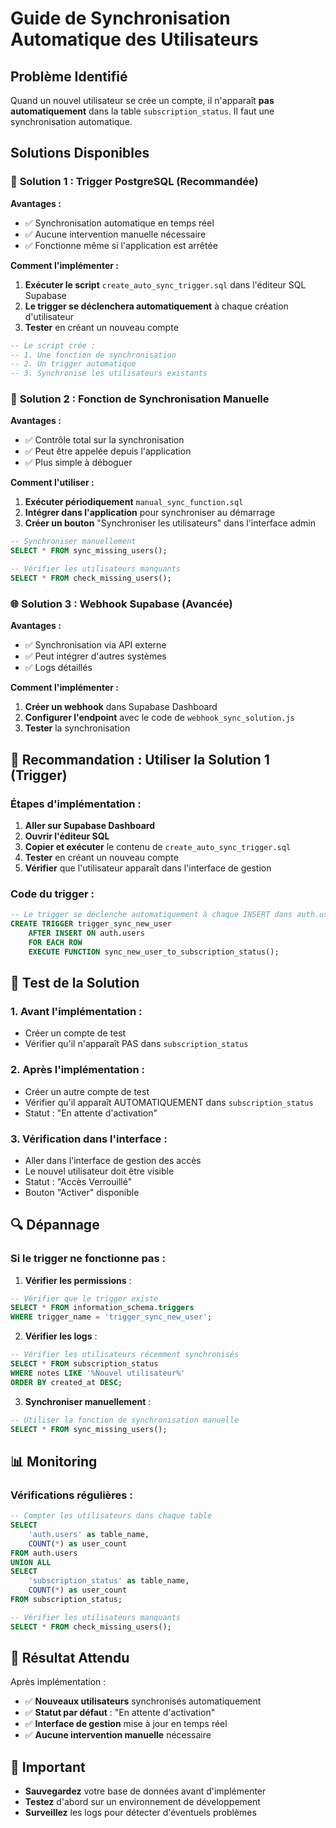 # Guide de Synchronisation Automatique des Utilisateurs

## Problème Identifié

Quand un nouvel utilisateur se crée un compte, il n'apparaît **pas automatiquement** dans la table `subscription_status`. Il faut une synchronisation automatique.

## Solutions Disponibles

### 🚀 **Solution 1 : Trigger PostgreSQL (Recommandée)**

**Avantages :**
- ✅ Synchronisation automatique en temps réel
- ✅ Aucune intervention manuelle nécessaire
- ✅ Fonctionne même si l'application est arrêtée

**Comment l'implémenter :**

1. **Exécuter le script** `create_auto_sync_trigger.sql` dans l'éditeur SQL Supabase
2. **Le trigger se déclenchera automatiquement** à chaque création d'utilisateur
3. **Tester** en créant un nouveau compte

```sql
-- Le script crée :
-- 1. Une fonction de synchronisation
-- 2. Un trigger automatique
-- 3. Synchronise les utilisateurs existants
```

### 🔧 **Solution 2 : Fonction de Synchronisation Manuelle**

**Avantages :**
- ✅ Contrôle total sur la synchronisation
- ✅ Peut être appelée depuis l'application
- ✅ Plus simple à déboguer

**Comment l'utiliser :**

1. **Exécuter périodiquement** `manual_sync_function.sql`
2. **Intégrer dans l'application** pour synchroniser au démarrage
3. **Créer un bouton** "Synchroniser les utilisateurs" dans l'interface admin

```sql
-- Synchroniser manuellement
SELECT * FROM sync_missing_users();

-- Vérifier les utilisateurs manquants
SELECT * FROM check_missing_users();
```

### 🌐 **Solution 3 : Webhook Supabase (Avancée)**

**Avantages :**
- ✅ Synchronisation via API externe
- ✅ Peut intégrer d'autres systèmes
- ✅ Logs détaillés

**Comment l'implémenter :**

1. **Créer un webhook** dans Supabase Dashboard
2. **Configurer l'endpoint** avec le code de `webhook_sync_solution.js`
3. **Tester** la synchronisation

## 🎯 **Recommandation : Utiliser la Solution 1 (Trigger)**

### Étapes d'implémentation :

1. **Aller sur Supabase Dashboard**
2. **Ouvrir l'éditeur SQL**
3. **Copier et exécuter** le contenu de `create_auto_sync_trigger.sql`
4. **Tester** en créant un nouveau compte
5. **Vérifier** que l'utilisateur apparaît dans l'interface de gestion

### Code du trigger :

```sql
-- Le trigger se déclenche automatiquement à chaque INSERT dans auth.users
CREATE TRIGGER trigger_sync_new_user
    AFTER INSERT ON auth.users
    FOR EACH ROW
    EXECUTE FUNCTION sync_new_user_to_subscription_status();
```

## 🧪 **Test de la Solution**

### 1. **Avant l'implémentation :**
- Créer un compte de test
- Vérifier qu'il n'apparaît PAS dans `subscription_status`

### 2. **Après l'implémentation :**
- Créer un autre compte de test
- Vérifier qu'il apparaît AUTOMATIQUEMENT dans `subscription_status`
- Statut : "En attente d'activation"

### 3. **Vérification dans l'interface :**
- Aller dans l'interface de gestion des accès
- Le nouvel utilisateur doit être visible
- Statut : "Accès Verrouillé"
- Bouton "Activer" disponible

## 🔍 **Dépannage**

### Si le trigger ne fonctionne pas :

1. **Vérifier les permissions** :
```sql
-- Vérifier que le trigger existe
SELECT * FROM information_schema.triggers 
WHERE trigger_name = 'trigger_sync_new_user';
```

2. **Vérifier les logs** :
```sql
-- Vérifier les utilisateurs récemment synchronisés
SELECT * FROM subscription_status 
WHERE notes LIKE '%Nouvel utilisateur%'
ORDER BY created_at DESC;
```

3. **Synchroniser manuellement** :
```sql
-- Utiliser la fonction de synchronisation manuelle
SELECT * FROM sync_missing_users();
```

## 📊 **Monitoring**

### Vérifications régulières :

```sql
-- Compter les utilisateurs dans chaque table
SELECT 
    'auth.users' as table_name,
    COUNT(*) as user_count
FROM auth.users
UNION ALL
SELECT 
    'subscription_status' as table_name,
    COUNT(*) as user_count
FROM subscription_status;

-- Vérifier les utilisateurs manquants
SELECT * FROM check_missing_users();
```

## 🎉 **Résultat Attendu**

Après implémentation :

- ✅ **Nouveaux utilisateurs** synchronisés automatiquement
- ✅ **Statut par défaut** : "En attente d'activation"
- ✅ **Interface de gestion** mise à jour en temps réel
- ✅ **Aucune intervention manuelle** nécessaire

## 🚨 **Important**

- **Sauvegardez** votre base de données avant d'implémenter
- **Testez** d'abord sur un environnement de développement
- **Surveillez** les logs pour détecter d'éventuels problèmes



